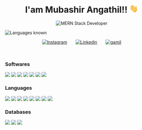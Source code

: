 
<H1 align="center">
     I'am Mubashir Angathil!!
    <img src="https://github.com/midlajc/midlajc/blob/master/assets/Hi.gif" width="29px">
</H1>

<p align="center"">
<!--   <em>
    I am a 3rd Year undergraduate from <b>Wmo Arts and Science College</b>, Wayanad, Kerala. 
  </em> -->
  <img src="https://readme-typing-svg.herokuapp.com/?lines=MERN+Stack+Developer;Intern+at+Virtual+Pursuit;3rd+Year+BCA+undergraduate;keep+looking,+and+don't+settle&font=Fira%20Code&center=true&width=440&height=45&vCenter=true&size=22" alt="MERN Stack Developer">
</p>
<img alt="Languages known" src="https://github-readme-streak-stats.herokuapp.com?user=mubashir-angathil&theme=react&hide_border=true&bg_color=0D1117&date_format=M%20j%5B%2C%20Y%5D"/>
<br>

<p align="center">
  <a href="https://instagram.com/mubzyr_ashraf"><img width="32px" alt="Instagram" title="Instagram" src="https://cdn-icons-png.flaticon.com/512/174/174855.png"/></a>
  &#8287;&#8287;&#8287;&#8287;&#8287;
  <a href="https://www.linkedin.com/in/Mubashir Angathil/"><img width="32px" alt="Linkedin" title="Linkedin" src="https://cdn-icons-png.flaticon.com/512/145/145807.png"></a>
  &#8287;&#8287;&#8287;&#8287;&#8287;
  <a href="mailto:mubashirangathil5142@gmail.com"><img width="32px" alt="gamil"  src="https://th.bing.com/th/id/OIP.2pNJnVhAyPRL6W1mpm_tvQHaHa?w=209&h=208&c=7&r=0&o=5&dpr=1.1&pid=1.7"></a>
</p>

<br>




<h3>Softwares</h3>

<p>
<img src="https://img.icons8.com/color/48/000000/linux--v1.png"/>&nbsp;<img src="https://img.icons8.com/fluency/50/000000/visual-studio-code-2019.png"/>&nbsp;<img src="https://img.icons8.com/color/48/000000/nginx.png"/>&nbsp;<img src="https://img.icons8.com/color/48/000000/android-studio--v2.png"/>&nbsp;<img src="https://img.icons8.com/color/48/000000/intellij-idea.png"/>&nbsp;<img src="https://img.icons8.com/color/48/000000/console.png"/>&nbsp;<img src="https://img.icons8.com/color/48/000000/github--v1.png"/>
</p>

<h3>Languages</h3>

<p>
<img src="https://img.icons8.com/color/48/000000/nodejs.png"/>&nbsp;<img src="https://img.icons8.com/color/48/000000/javascript.png"/>&nbsp;<img src="https://img.icons8.com/color/48/000000/git.png"/>&nbsp;<img src="https://img.icons8.com/color/48/000000/python--v1.png"/>&nbsp;<img src="https://img.icons8.com/color/48/000000/react-native.png"/>&nbsp;<img src="https://img.icons8.com/color/48/000000/flutter.png"/>&nbsp;<img src="https://img.icons8.com/color/48/000000/html-5.png"/>&nbsp;<img src="https://img.icons8.com/color/48/000000/css3.png"/>&nbsp;&nbsp;&nbsp;
</p>

<h3>Databases</h3>

<p>
<img src="https://img.icons8.com/color/48/000000/mongodb.png"/>&nbsp;<img src="https://img.icons8.com/color/48/000000/mysql-logo.png"/>&nbsp;<img src="https://img.icons8.com/color/48/000000/maria-db.png"/>
</p>

